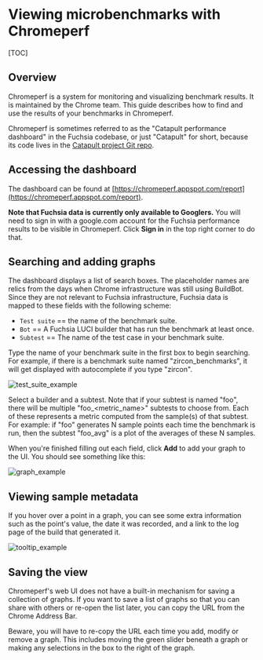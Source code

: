 # Viewing microbenchmarks with Chromeperf

[TOC]

## Overview

Chromeperf is a system for monitoring and visualizing benchmark results.
It is maintained by the Chrome team.  This guide describes how to find and
use the results of your benchmarks in Chromeperf.

Chromeperf is sometimes referred to as the "Catapult performance dashboard"
in the Fuchsia codebase, or just "Catapult" for short, because its code
lives in the [Catapult project Git repo][catapult-repo].

[catapult-repo]: <https://chromium.googlesource.com/catapult/>


## Accessing the dashboard

The dashboard can be found at
[https://chromeperf.appspot.com/report](https://chromeperf.appspot.com/report).

**Note that Fuchsia data is currently only available to Googlers.**  You
will need to sign in with a google.com account for the Fuchsia performance
results to be visible in Chromeperf.  Click **Sign in** in the top right
corner to do that.


## Searching and adding graphs

The dashboard displays a list of search boxes.  The placeholder names are relics from the
days when Chrome infrastructure was still using BuildBot.  Since they are not relevant to
Fuchsia infrastructure, Fuchsia data is mapped to these fields with the following scheme:

* `Test suite` == the name of the benchmark suite.
* `Bot` == A Fuchsia LUCI builder that has run the benchmark at least once.
* `Subtest` == The name of the test case in your benchmark suite.

Type the name of your benchmark suite in the first box to begin searching.  For
example, if there is a benchmark suite named "zircon_benchmarks", it will get
displayed with autocomplete if you type "zircon".

![test_suite_example](/docs/images/benchmarking/test_suite_example.png "test_suite_example")

Select a builder and a subtest.  Note that if your subtest is named "foo", there will be
multiple "foo_<metric_name>" subtests to choose from.  Each of these represents a metric
computed from the sample(s) of that subtest.  For example: if "foo" generates N sample
points each time the benchmark is run, then the subtest "foo_avg" is a plot of the
averages of these N samples.

When you're finished filling out each field, click **Add** to add your graph to the UI.
You should see something like this:

![graph_example](/docs/images/benchmarking/graph_example.png "graph_example")


## Viewing sample metadata

If you hover over a point in a graph, you can see some extra information such as the
point's value, the date it was recorded, and a link to the log page of the build that
generated it.

![tooltip_example](/docs/images/benchmarking/tooltip_example.png "tooltip_example")


## Saving the view

Chromeperf's web UI does not have a built-in mechanism for saving a collection
of graphs.  If you want to save a list of graphs so that you can share with others or
re-open the list later, you can copy the URL from the Chrome Address Bar.

Beware, you will have to re-copy the URL each time you add, modify or remove a graph. This
includes moving the green slider beneath a graph or making any selections in the box to
the right of the graph.
